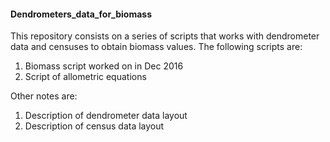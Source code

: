 #### Dendrometers_data_for_biomass ####
This repository consists on a series of scripts that works with dendrometer data and censuses to obtain biomass values.
The following scripts are:
1. Biomass script worked on in Dec 2016
2. Script of allometric equations

Other notes are:
1. Description of dendrometer data layout
2. Description of census data layout
